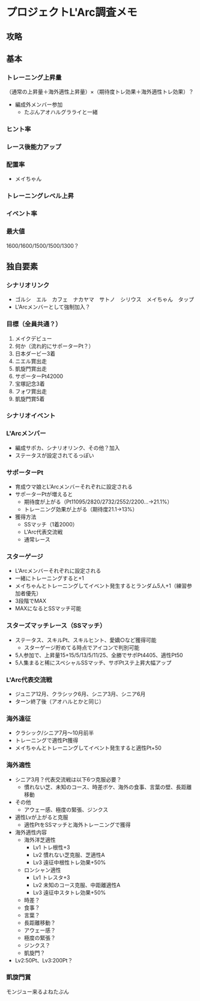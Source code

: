 # プロジェクトL'Arc調査メモ

## 攻略



## 基本


### トレーニング上昇量

（通常の上昇量＋海外適性上昇量）×（期待度トレ効果＋海外適性トレ効果）？

* 編成外メンバー参加
  * たぶんアオハルグラライと一緒

### ヒント率

### レース後能力アップ

### 配置率

* メイちゃん

### トレーニングレベル上昇

### イベント率

### 最大値

1600/1600/1500/1500/1300？

## 独自要素

### シナリオリンク

* ゴルシ　エル　カフェ　ナカヤマ　サトノ　シリウス　メイちゃん　タップ
* L'Arcメンバーとして強制加入？

### 目標（全員共通？）

1. メイクデビュー
1. 何か（流れ的にサポーターPt？）
1. 日本ダービー3着
1. ニエル賞出走
1. 凱旋門賞出走
1. サポーターPt42000
1. 宝塚記念3着
1. フォワ賞出走
1. 凱旋門賞5着

### シナリオイベント

### L'Arcメンバー

* 編成サポカ、シナリオリンク、その他？加入
* ステータスが設定されてるっぽい

### サポーターPt

* 育成ウマ娘とL'Arcメンバーそれぞれに設定される
* サポーターPtが増えると
  * 期待度が上がる（Pt11095/2820/2732/2552/2200...→21.1%）
  * トレーニング効果が上がる（期待度21.1→13%）
* 獲得方法
  * SSマッチ（1着2000）
  * L'Arc代表交流戦
  * 通常レース

### スターゲージ

* L'Arcメンバーそれぞれに設定される
* 一緒にトレーニングすると+1
* メイちゃんとトレーニングしてイベント発生するとランダム5人+1（練習参加者優先）
* 3段階でMAX
* MAXになるとSSマッチ可能

### スターズマッチレース（SSマッチ）

* ステータス、スキルPt、スキルヒント、愛嬌○など獲得可能
  * スターゲージ貯めてる時点でアイコンで判別可能
* 5人参加で、上昇量15+15/5/13/5/11/25、全勝でサポPt4405、適性Pt50
* 5人集まると稀にスペシャルSSマッチ、サポPtステ上昇大幅アップ

### L'Arc代表交流戦

* ジュニア12月、クラシック6月、シニア3月、シニア6月
* ターン終了後（アオハルとかと同じ）

### 海外遠征

* クラシック/シニア7月～10月前半
* トレーニングで適性Pt獲得
* メイちゃんとトレーニングしてイベント発生すると適性Pt+50

### 海外適性

* シニア3月？代表交流戦は以下6つ克服必要？
  * 慣れない芝、未知のコース、時差ボケ、海外の食事、言葉の壁、長距離移動
* その他
  * アウェー感、極度の緊張、ジンクス
* 適性Lvが上がると克服
  * 適性PtをSSマッチと海外トレーニングで獲得
* 海外適性内容
  * 海外洋芝適性
    * Lv1 トレ根性+3
    * Lv2 慣れない芝克服、芝適性A
    * Lv3 遠征中根性トレ効果+50%
  * ロンシャン適性
    * Lv1 トレスタ+3
    * Lv2 未知のコース克服、中距離適性A
    * Lv3 遠征中スタトレ効果+50%
  * 時差？
  * 食事？
  * 言葉？
  * 長距離移動？
  * アウェー感？
  * 極度の緊張？
  * ジンクス？
  * 凱旋門？
* Lv2:50Pt、Lv3:200Pt？

### 凱旋門賞

モンジュー来るよねたぶん
